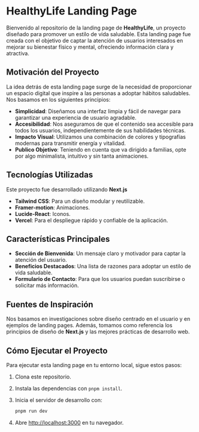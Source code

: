# HealthyLife Landing Page

Bienvenido al repositorio de la landing page de **HealthyLife**, un proyecto diseñado para promover un estilo de vida saludable. Esta landing page fue creada con el objetivo de captar la atención de usuarios interesados en mejorar su bienestar físico y mental, ofreciendo información clara y atractiva.

## Motivación del Proyecto

La idea detrás de esta landing page surge de la necesidad de proporcionar un espacio digital que inspire a las personas a adoptar hábitos saludables. Nos basamos en los siguientes principios:

- **Simplicidad**: Diseñamos una interfaz limpia y fácil de navegar para garantizar una experiencia de usuario agradable.
- **Accesibilidad**: Nos aseguramos de que el contenido sea accesible para todos los usuarios, independientemente de sus habilidades técnicas.
- **Impacto Visual**: Utilizamos una combinación de colores y tipografías modernas para transmitir energía y vitalidad.
- **Publico Objetivo**: Teniendo en cuenta que va dirigido a familias, opte por algo minimalista, intuitivo y sin tanta animaciones.

## Tecnologías Utilizadas

Este proyecto fue desarrollado utilizando **Next.js**

- **Tailwind CSS**: Para un diseño modular y reutilizable.
- **Framer-motion**: Animaciones.
- **Lucide-React**: Iconos.
- **Vercel**: Para el despliegue rápido y confiable de la aplicación.

## Características Principales

- **Sección de Bienvenida**: Un mensaje claro y motivador para captar la atención del usuario.
- **Beneficios Destacados**: Una lista de razones para adoptar un estilo de vida saludable.
- **Formulario de Contacto**: Para que los usuarios puedan suscribirse o solicitar más información.

## Fuentes de Inspiración

Nos basamos en investigaciones sobre diseño centrado en el usuario y en ejemplos de landing pages. Además, tomamos como referencia los principios de diseño de **Next.js** y las mejores prácticas de desarrollo web.

## Cómo Ejecutar el Proyecto

Para ejecutar esta landing page en tu entorno local, sigue estos pasos:

1. Clona este repositorio.
2. Instala las dependencias con `pnpm install`.
3. Inicia el servidor de desarrollo con:

    ```bash
    pnpm run dev
    ```

4. Abre [http://localhost:3000](http://localhost:3000) en tu navegador.

